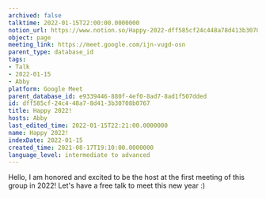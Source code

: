 ```yaml
---
archived: false
talktime: 2022-01-15T22:00:00.0000000
notion_url: https://www.notion.so/Happy-2022-dff585cf24c448a78d413b30708b0767
object: page
meeting_link: https://meet.google.com/ijn-vugd-osn
parent_type: database_id
tags:
- Talk
- 2022-01-15
- Abby
platform: Google Meet
parent_database_id: e9339446-880f-4ef0-8ad7-8ad1f507dded
id: dff585cf-24c4-48a7-8d41-3b30708b0767
title: Happy 2022!
hosts: Abby
last_edited_time: 2022-01-15T22:21:00.0000000
name: Happy 2022!
indexDate: 2022-01-15
created_time: 2021-08-17T19:10:00.0000000
language_level: intermediate to advanced
---
```


Hello, I am honored and excited to be the host at the first meeting of this group in 2022! Let's have a free talk to meet this new year :)





